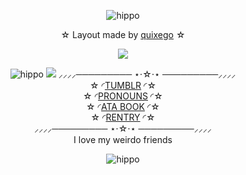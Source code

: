 <p align="center">
<div align="center"

![hippo](https://64.media.tumblr.com/5916505e2cca678fe45001f9a66d13d5/fc4f743fa9519128-b3/s1280x1920/47ce59609e4f22191313d8970629f998300e0c44.gifv)
 
 ☆ Layout made by [quixego](https://www.tumblr.com/quixego/791510440729608192/logos-tumblr-layout-revenge-on-lime-erance) ☆

<img src="https://64.media.tumblr.com/d47993dce41ee0fccef945f526d9a3d1/fc4f743fa9519128-d0/s1280x1920/cbf9b41a87b52da3e13dd6e0ce605c09cb5fd91e.pnj">

![hippo](https://64.media.tumblr.com/fee5ac5c72b208d281e5b32ae2178adb/fc4f743fa9519128-45/s1280x1920/b3e7b060f27a1bef0d3102ce683e7303c3a8f23a.gif)
<img src="https://64.media.tumblr.com/d07e853169a57f49f2473866b8216c6f/fc4f743fa9519128-a0/s1280x1920/caa4c96ae0b6618e3b664c8f33fd518763044421.pnj">
⸝⸝⸝⸝───────── ⋆⋅☆⋅⋆ ─────────⸝⸝⸝⸝<br>
☆ ◜[TUMBLR](https://www.tumblr.com/v1ncense) ◜☆<br> ☆ ◜[PRONOUNS](https://pronouns.cc/@V1NCENSE) ◜☆<br> ☆ ◜[ATA BOOK](https://vinyl.atabook.org/) ◜☆<br> ☆ ◜[RENTRY](https://rentry.co/undyingmydeimos) ◜☆<br>
⸝⸝⸝⸝───────── ⋆⋅☆⋅⋆ ─────────⸝⸝⸝⸝<br>
I love my weirdo friends

![hippo](https://64.media.tumblr.com/bb19d1817eb8a5abb97c2cd399314deb/fc4f743fa9519128-dc/s1280x1920/5879af22d4e13cbe35e5b7502eddd0ecc6d42d46.gifv)
